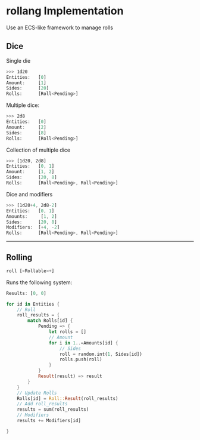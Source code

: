# rollang Implementation

Use an ECS-like framework to manage rolls

## Dice

Single die

```rust
>>> 1d20
Entities:   [0]
Amount:     [1]
Sides:      [20]
Rolls:      [Roll<Pending>]
```

Multiple dice:

```rust
>>> 2d8
Entities:   [0]
Amount:     [2]
Sides:      [8]
Rolls:      [Roll<Pending>]
```

Collection of multiple dice

```rust
>>> [1d20, 2d8]
Entities:   [0, 1]
Amount:     [1, 2]
Sides:      [20, 8]
Rolls:      [Roll<Pending>, Roll<Pending>]
```

Dice and modifiers

```rust
>>> [1d20+4, 2d8-2]
Entities:   [0, 1]
Amounts:     [1, 2]
Sides:      [20, 8]
Modifiers:  [+4, -2]
Rolls:      [Roll<Pending>, Roll<Pending>]
```

---

## Rolling

```rust
roll [<Rollable>+]
```

Runs the following system:

```rust
Results: [0, 0]

for id in Entities {
    // Roll
    roll_results = {
        match Rolls[id] {
            Pending => {
                let rolls = []
                // Amount
                for i in 1..=Amounts[id] {
                    // Sides
                    roll = random.int(1, Sides[id])
                    rolls.push(roll)
                }
            }
            Result(result) => result
        }
    }
    // Update Rolls
    Rolls[id] = Roll::Result(roll_results)
    // Add roll_results
    results = sum(roll_results)
    // Modifiers
    results += Modifiers[id]

}
```